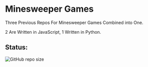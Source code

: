 # Minesweeper Games

Three Previous Repos For Minesweeper Games Combined into One.

2 Are Written in JavaScript, 1 Written in Python.

## Status:

![GitHub repo size](https://img.shields.io/github/repo-size/ADolbyB/minesweeper-games?label=Repo%20Size&logo=Github)